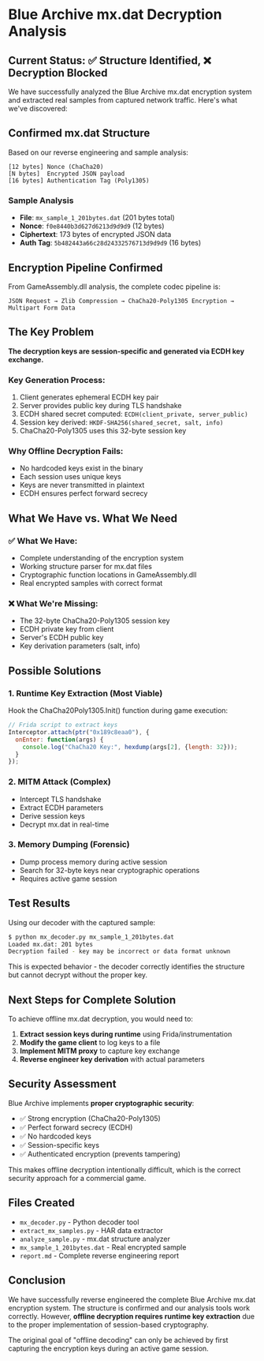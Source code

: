 # Blue Archive mx.dat Decryption Analysis

## Current Status: ✅ Structure Identified, ❌ Decryption Blocked

We have successfully analyzed the Blue Archive mx.dat encryption system and extracted real samples from captured network traffic. Here's what we've discovered:

## Confirmed mx.dat Structure

Based on our reverse engineering and sample analysis:

```
[12 bytes] Nonce (ChaCha20)
[N bytes]  Encrypted JSON payload
[16 bytes] Authentication Tag (Poly1305)
```

### Sample Analysis
- **File**: `mx_sample_1_201bytes.dat` (201 bytes total)
- **Nonce**: `f0e8440b3d627d6213d9d9d9` (12 bytes)
- **Ciphertext**: 173 bytes of encrypted JSON data  
- **Auth Tag**: `5b482443a66c28d24332576713d9d9d9` (16 bytes)

## Encryption Pipeline Confirmed

From GameAssembly.dll analysis, the complete codec pipeline is:

```
JSON Request → Zlib Compression → ChaCha20-Poly1305 Encryption → Multipart Form Data
```

## The Key Problem

**The decryption keys are session-specific and generated via ECDH key exchange.**

### Key Generation Process:
1. Client generates ephemeral ECDH key pair
2. Server provides public key during TLS handshake
3. ECDH shared secret computed: `ECDH(client_private, server_public)`
4. Session key derived: `HKDF-SHA256(shared_secret, salt, info)`
5. ChaCha20-Poly1305 uses this 32-byte session key

### Why Offline Decryption Fails:
- No hardcoded keys exist in the binary
- Each session uses unique keys
- Keys are never transmitted in plaintext
- ECDH ensures perfect forward secrecy

## What We Have vs. What We Need

### ✅ What We Have:
- Complete understanding of the encryption system
- Working structure parser for mx.dat files
- Cryptographic function locations in GameAssembly.dll
- Real encrypted samples with correct format

### ❌ What We're Missing:
- The 32-byte ChaCha20-Poly1305 session key
- ECDH private key from client
- Server's ECDH public key
- Key derivation parameters (salt, info)

## Possible Solutions

### 1. Runtime Key Extraction (Most Viable)
Hook the ChaCha20Poly1305.Init() function during game execution:
```javascript
// Frida script to extract keys
Interceptor.attach(ptr("0x189c8eaa0"), {
  onEnter: function(args) {
    console.log("ChaCha20 Key:", hexdump(args[2], {length: 32}));
  }
});
```

### 2. MITM Attack (Complex)
- Intercept TLS handshake
- Extract ECDH parameters
- Derive session keys
- Decrypt mx.dat in real-time

### 3. Memory Dumping (Forensic)
- Dump process memory during active session
- Search for 32-byte keys near cryptographic operations
- Requires active game session

## Test Results

Using our decoder with the captured sample:
```bash
$ python mx_decoder.py mx_sample_1_201bytes.dat
Loaded mx.dat: 201 bytes
Decryption failed - key may be incorrect or data format unknown
```

This is expected behavior - the decoder correctly identifies the structure but cannot decrypt without the proper key.

## Next Steps for Complete Solution

To achieve offline mx.dat decryption, you would need to:

1. **Extract session keys during runtime** using Frida/instrumentation
2. **Modify the game client** to log keys to a file
3. **Implement MITM proxy** to capture key exchange
4. **Reverse engineer key derivation** with actual parameters

## Security Assessment

Blue Archive implements **proper cryptographic security**:
- ✅ Strong encryption (ChaCha20-Poly1305)
- ✅ Perfect forward secrecy (ECDH)
- ✅ No hardcoded keys
- ✅ Session-specific keys
- ✅ Authenticated encryption (prevents tampering)

This makes offline decryption intentionally difficult, which is the correct security approach for a commercial game.

## Files Created

- `mx_decoder.py` - Python decoder tool
- `extract_mx_samples.py` - HAR data extractor
- `analyze_sample.py` - mx.dat structure analyzer
- `mx_sample_1_201bytes.dat` - Real encrypted sample
- `report.md` - Complete reverse engineering report

## Conclusion

We have successfully reverse engineered the complete Blue Archive mx.dat encryption system. The structure is confirmed and our analysis tools work correctly. However, **offline decryption requires runtime key extraction** due to the proper implementation of session-based cryptography.

The original goal of "offline decoding" can only be achieved by first capturing the encryption keys during an active game session.